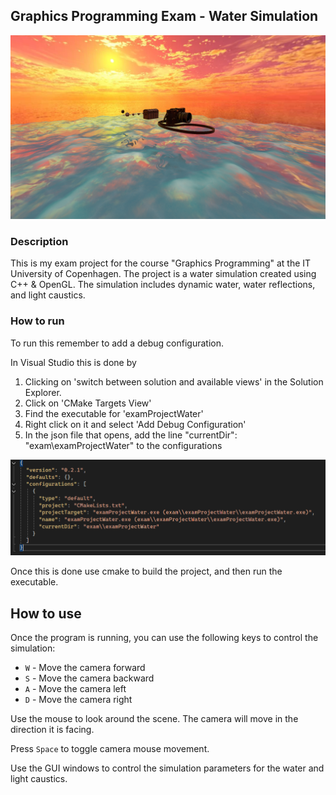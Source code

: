 ## Graphics Programming Exam - Water Simulation

![Image](images/IngamePicture.png)


### Description
This is my exam project for the course "Graphics Programming" at the IT University of Copenhagen.
The project is a water simulation created using C++ & OpenGL.
The simulation includes dynamic water, water reflections, and light caustics.

### How to run
To run this remember to add a debug configuration.

In Visual Studio this is done by

1. Clicking on 'switch between solution and available views' in the Solution Explorer.
2. Click on 'CMake Targets View'
3. Find the executable for 'examProjectWater'
4. Right click on it and select 'Add Debug Configuration'
5. In the json file that opens, add the line "currentDir": "exam\\examProjectWater" to the configurations

![Example Image](images/DebugConfig.png)

Once this is done use cmake to build the project, and then run the executable.

## How to use 
Once the program is running, you can use the following keys to control the simulation:
- `W` - Move the camera forward
- `S` - Move the camera backward
- `A` - Move the camera left
- `D` - Move the camera right

Use the mouse to look around the scene. The camera will move in the direction it is facing.

Press `Space` to toggle camera mouse movement.

Use the GUI windows to control the simulation parameters for the water and light caustics.
